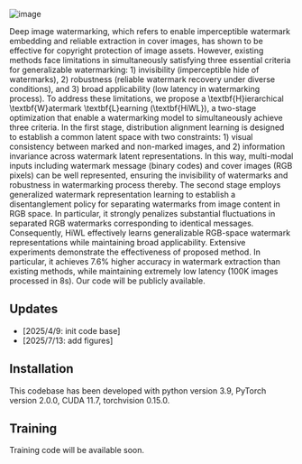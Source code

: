 
![image](https://github.com/user-attachments/assets/8417d23b-7514-410d-bc17-8a71bcffd341)



Deep image watermarking, which refers to enable imperceptible watermark embedding and reliable extraction in cover images, has shown to be effective for copyright protection of image assets. 
However, existing methods face limitations in simultaneously satisfying three essential criteria for generalizable watermarking: 1) invisibility (imperceptible hide of watermarks), 2) robustness (reliable watermark recovery under diverse conditions), and 3) broad applicability (low latency in watermarking process). To address these limitations, we propose a \textbf{H}ierarchical \textbf{W}atermark \textbf{L}earning (\textbf{HiWL}), a two-stage optimization that enable a watermarking model to simultaneously achieve three criteria. In the first stage, distribution alignment learning is designed to establish a common latent space with two constraints: 1) visual consistency between marked and non-marked images, and 2) information invariance across watermark latent representations. In this way, multi-modal inputs including watermark message (binary codes) and cover images (RGB pixels) can be well represented, ensuring the invisibility of watermarks and robustness in watermarking process thereby. The second stage employs generalized watermark representation learning to establish a disentanglement policy for separating watermarks from image content in RGB space. In particular, it strongly penalizes substantial fluctuations in separated RGB watermarks corresponding to identical messages. Consequently, HiWL effectively learns generalizable RGB-space watermark representations while maintaining broad applicability. 
Extensive experiments demonstrate the effectiveness of proposed method. In particular, it achieves 7.6\% higher accuracy in watermark extraction than existing methods, while maintaining extremely low latency (100K images processed in 8s). Our code will be publicly available.


## Updates
* [2025/4/9: init code base]
* [2025/7/13: add figures]

## Installation
This codebase has been developed with python version 3.9, PyTorch version 2.0.0, CUDA 11.7, torchvision 0.15.0.

## Training
Training code will be available soon.
